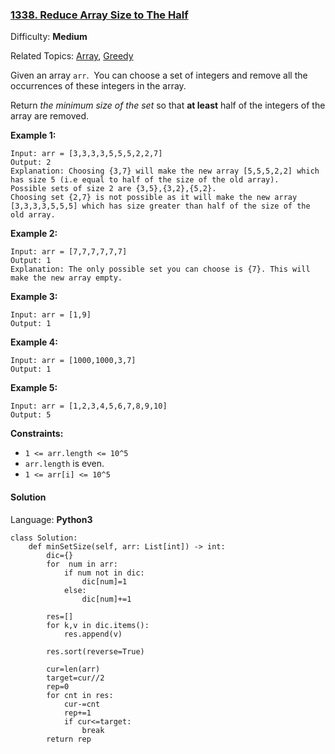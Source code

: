 ### [1338\. Reduce Array Size to The Half](https://leetcode.com/problems/reduce-array-size-to-the-half/)

Difficulty: **Medium**  

Related Topics: [Array](https://leetcode.com/tag/array/), [Greedy](https://leetcode.com/tag/greedy/)


Given an array `arr`.  You can choose a set of integers and remove all the occurrences of these integers in the array.

Return _the minimum size of the set_ so that **at least** half of the integers of the array are removed.

**Example 1:**

```
Input: arr = [3,3,3,3,5,5,5,2,2,7]
Output: 2
Explanation: Choosing {3,7} will make the new array [5,5,5,2,2] which has size 5 (i.e equal to half of the size of the old array).
Possible sets of size 2 are {3,5},{3,2},{5,2}.
Choosing set {2,7} is not possible as it will make the new array [3,3,3,3,5,5,5] which has size greater than half of the size of the old array.
```

**Example 2:**

```
Input: arr = [7,7,7,7,7,7]
Output: 1
Explanation: The only possible set you can choose is {7}. This will make the new array empty.
```

**Example 3:**

```
Input: arr = [1,9]
Output: 1
```

**Example 4:**

```
Input: arr = [1000,1000,3,7]
Output: 1
```

**Example 5:**

```
Input: arr = [1,2,3,4,5,6,7,8,9,10]
Output: 5
```

**Constraints:**

*   `1 <= arr.length <= 10^5`
*   `arr.length` is even.
*   `1 <= arr[i] <= 10^5`


#### Solution

Language: **Python3**

```python3
class Solution:
    def minSetSize(self, arr: List[int]) -> int:
        dic={}
        for  num in arr:
            if num not in dic:
                dic[num]=1
            else:
                dic[num]+=1
        
        res=[]
        for k,v in dic.items():
            res.append(v)
        
        res.sort(reverse=True)
        
        cur=len(arr)
        target=cur//2
        rep=0
        for cnt in res:
            cur-=cnt
            rep+=1
            if cur<=target:
                break
        return rep
```